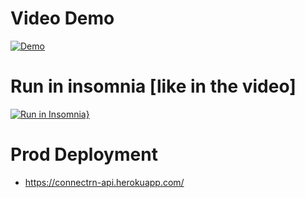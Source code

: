 # Video Demo
[![Demo](https://img.youtube.com/vi/KNeQbMrvGZU/0.jpg)](https://www.youtube.com/watch?v=KNeQbMrvGZU "Demo")

# Run in insomnia [like in the video]
[![Run in Insomnia}](https://insomnia.rest/images/run.svg)](https://insomnia.rest/run/?label=Restaurant%20API&uri=https%3A%2F%2Fgithub.com%2Fmkapnick%2Fconnectrn%2Fblob%2Fmaster%2Finsomnia_2020-10-08.json)

# Prod Deployment
- https://connectrn-api.herokuapp.com/
